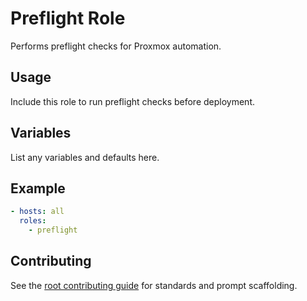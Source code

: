 # Preflight Role

Performs preflight checks for Proxmox automation.

## Usage
Include this role to run preflight checks before deployment.

## Variables
List any variables and defaults here.

## Example
```yaml
- hosts: all
  roles:
    - preflight
```

## Contributing
See the [root contributing guide](../../docs/contributing.md) for standards and prompt scaffolding.
